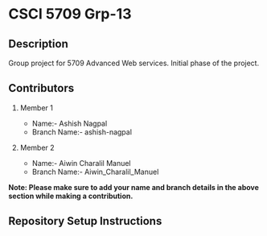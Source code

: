 # CSCI 5709 Grp-13

## Description
Group project for 5709 Advanced Web services. Initial phase of the project.

## Contributors
1. Member 1   
    - Name:- Ashish Nagpal
    - Branch Name:- ashish-nagpal 

2. Member 2
    - Name:- Aiwin Charalil Manuel
    - Branch Name:- Aiwin_Charalil_Manuel

**Note: Please make sure to add your name and branch details in the above section while making a contribution.**            

## Repository Setup Instructions        




